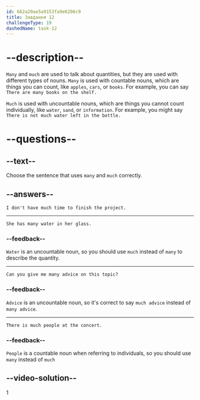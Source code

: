 ```yaml
---
id: 662a20ae5a9153fa9e6206c9
title: Завдання 12
challengeType: 19
dashedName: task-12
---
```


# --description--

`Many` and `much` are used to talk about quantities, but they are used with different types of nouns. `Many` is used with countable nouns, which are things you can count, like `apples`, `cars`, or `books`. For example, you can say `There are many books on the shelf.`

`Much` is used with uncountable nouns, which are things you cannot count individually, like `water`, `sand`, or `information`. For example, you might say `There is not much water left in the bottle.`

# --questions--

## --text--

Choose the sentence that uses `many` and `much` correctly.

## --answers--

`I don't have much time to finish the project.`

---

`She has many water in her glass.`

### --feedback--

`Water` is an uncountable noun, so you should use `much` instead of `many` to describe the quantity.

---

`Can you give me many advice on this topic?`

### --feedback--

`Advice` is an uncountable noun, so it's correct to say `much advice` instead of `many advice`.

---

`There is much people at the concert.`

### --feedback--

`People` is a countable noun when referring to individuals, so you should use `many` instead of `much`

## --video-solution--

1
